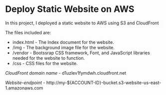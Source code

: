 # Deploy Static Website on AWS

In this project, I deployed a static website to AWS using S3 and CloudFront

The files included are: 

- index.html - The Index document for the website.
- /img - The background image file for the website.
- /vendor - Bootssrap CSS framework, Font, and JavaScript libraries needed for the website to function.
- /css - CSS files for the website.

*CloudFront domain name* - d1uzlev1fymdwh.cloudfront.net

*Website-endpoint* - http://my-${ACCOUNT-ID}-bucket.s3-website-us-east-1.amazonaws.com
